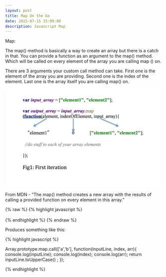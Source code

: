 ```yaml
---
layout: post
title: Map On the Go
date: 2015-07-15 15:09:00
description: Javascript Map
---
```

<div class="page-heading">
Map:
</div>
  

The map() method is basically  a way to create an array but there is a catch in that. You can provide a function as an argument to the map() method. Which will be called on every element of the array you are calling map () on.

There are 3 arguments your custom call method can take. First one is the element of the array you are providing. Second one is the index of the element. Last one is the array itself you are calling map() on.

<div class="img_row">
      <img class="col two" src="/img/javascript_map.png">
</div>

From MDN - 
“The map() method creates a new array with the results of calling a provided function on every element in this array.”

{% raw  %}
{% highlight javascript %}  <br/>  <br/> {% endhighlight %}
{% endraw %}

Produces something like this: 

{% highlight javascript %}

Array.prototype.map.call(['a','b'], function(inputLine, index, arr){
    console.log(inputLine);
    console.log(index);
    console.log(arr);
    return inputLine.toUpperCase() ;
});


{% endhighlight %}
